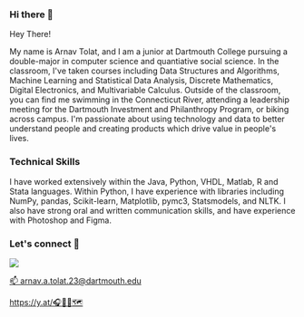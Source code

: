 ### Hi there 👋

<!--
**arnavtolat/arnavtolat** is a ✨ _special_ ✨ repository because its `README.md` (this file) appears on your GitHub profile.

Here are some ideas to get you started:

- 🔭 I’m currently working on ...
- 🌱 I’m currently learning ...
- 👯 I’m looking to collaborate on ...
- 🤔 I’m looking for help with ...
- 💬 Ask me about ...
- 📫 How to reach me: ...
- 😄 Pronouns: ...
- ⚡ Fun fact: ...
-->

Hey There!

My name is Arnav Tolat, and I am a junior at Dartmouth College pursuing a double-major in computer science and quantiative social science. In the classroom, I've taken courses including Data Structures and Algorithms, Machine Learning and Statistical Data Analysis, Discrete Mathematics, Digital Electronics, and Multivariable Calculus. Outside of the classroom, you can find me swimming in the Connecticut River, attending a leadership meeting for the Dartmouth Investment and Philanthropy Program, or biking across campus. I'm passionate about using technology and data to better understand people and creating products which drive value in people's lives. 

### Technical Skills
I have worked extensively within the Java, Python, VHDL, Matlab, R and Stata languages. Within Python, I have experience with libraries including NumPy, pandas, Scikit-learn, Matplotlib, pymc3, Statsmodels, and NLTK. I also have strong oral and written communication skills, and have experience with Photoshop and Figma. 
 
### Let's connect :handshake:
<p align="left">
<a href="https://www.linkedin.com/in/tolat">
<img src="https://img.shields.io/badge/LinkedIn-blue?style=for-the-badge&logo=linkedin&labelColor=blue">
 
📫 arnav.a.tolat.23@dartmouth.edu

https://y.at/🎧👟🗽🗺️
</a>
</p>
